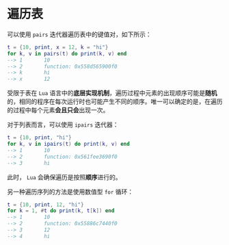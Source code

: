 # 遍历表

可以使用 `pairs` 迭代器遍历表中的键值对，如下所示：

```lua
t = {10, print, x = 12, k = "hi"}
for k, v in pairs(t) do print(k, v) end
--> 1       10
--> 2       function: 0x558d565900f0
--> k       hi
--> x       12
```

受限于表在 `Lua` 语言中的**底层实现机制**，遍历过程中元素的出现顺序可能是**随机**的，相同的程序在每次运行时也可能产生不同的顺序。唯一可以确定的是，在遍历的过程中每个元素**会且只会**出现一次。

对于列表而言，可以使用 `ipairs` 迭代器：

```lua
t = {10, print, "hi"}
for k, v in ipairs(t) do print(k, v) end
--> 1       10
--> 2       function: 0x561fee3690f0
--> 3       hi
```

此时， `Lua` 会确保遍历是按照**顺序**进行的。

另一种遍历序列的方法是使用数值型 `for` 循环：

```lua
t = {10, print, 12, "hi"}
for k = 1, #t do print(k, t[k]) end
--> 1       10
--> 2       function: 0x55886c7440f0
--> 3       12
--> 4       hi
```
